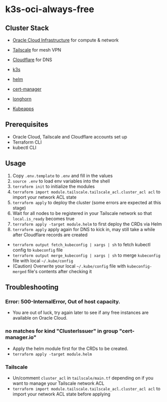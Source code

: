 # k3s-oci-always-free

## Cluster Stack

- [Oracle Cloud Infrastructure](https://cloud.oracle.com/) for compute & network
- [Tailscale](https://tailscale.com/) for mesh VPN
- [Cloudflare](https://cloudflare.com/) for DNS

- [k3s](https://k3s.io/)
- [helm](https://helm.sh/)
- [cert-manager](https://cert-manager.io/)
- [longhorn](https://longhorn.io/)
- [Kubeapps](https://kubeapps.com/)

## Prerequisites

- Oracle Cloud, Tailscale and Cloudflare accounts set up
- Terraform CLI
- kubectl CLI

## Usage

1. Copy `.env.template` to `.env` and fill in the values
2. `source .env` to load env variables into the shell
3. `terraform init` to initialize the modules
4. `terraform import module.tailscale.tailscale_acl.cluster_acl acl` to import your network ACL state
5. `terraform apply` to deploy the cluster (some errors are expected at this stage)
6. Wait for all nodes to be registered in your Tailscale network so that `local.is_ready` becomes true
7. `terraform apply -target module.helm` to first deploy the CRDs via Helm
8. `terraform apply` apply again for DNS to kick in, may still take a while after Cloudflare records are created

- `terraform output fetch_kubeconfig | xargs | sh` to fetch kubectl config to `kubeconfig` file
- `terraform output merge_kubeconfig | xargs | sh` to merge `kubeconfig` file with local `~/.kube/config`
- (Caution) Overwrite your local `~/.kube/config` file with `kubeconfig-merged` file's contents after checking it

## Troubleshooting

### Error: 500-InternalError, Out of host capacity.

- You are out of luck, try again later to see if any free instances are available on Oracle Cloud.

### no matches for kind "ClusterIssuer" in group "cert-manager.io"

- Apply the helm module first for the CRDs to be created.
- `terraform apply -target module.helm`

### Tailscale

- Un/comment `cluster_acl` in `tailscale/main.tf` depending on if you want to manage your Tailscale network ACL
- `terraform import module.tailscale.tailscale_acl.cluster_acl acl` to import your network ACL state before applying
